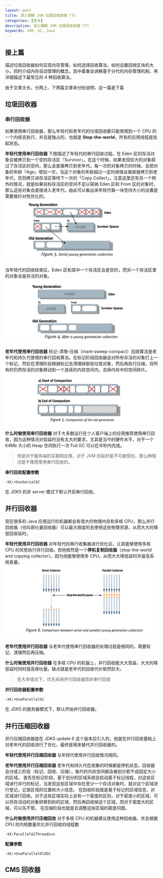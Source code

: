 ```yaml
---
layout: post
title: 深入理解 JVM 垃圾回收原理（下）
categories: [技术]
description: 深入理解 JVM 垃圾回收原理（下）
keywords: JVM, GC, Java
---
```


## 接上篇
描述垃圾回收器如何实现内存管理，如何选择回收算法，如何设置回收区块的大小。同时介绍内存自动管理的概念，其中着重会讲解基于分代的内存管理机制，再详细描述下最常见的 4 种回收算法。

由于文章太长，分两上、下两篇文章来分别说明，这一篇是下篇

## 垃圾回收器

### 串行回收器
如果使用串行回收器，那么年轻代和老年代的垃圾回收都只能使用到一个 CPU 的一个内核去执行，并且是独占的，也就是 **Stop-the-world**，所有的应用线程是挂起状态。

**年轻代使用串行回收器**
下图描述了年轻代的串行回收过程。在 Eden 区的存活对象会被拷贝到一个空的存活区『Survivor』，在这个时候，如果发现较大的对象超过了存活区的空间，那么会直接拷贝到老年代。每一次的对象拷贝的时候，会把对象的年龄『Age』增加一次，当这个对象的年龄超过一定的阀值会被直接拷贝到老年代，否则拷贝进存活区等待下一次的「Copy Collect」。注意这里还有另一个例外的情况，就是如果目标存活区的空间不足以容纳 Eden 区和 From 区的对象时，那么这些对象会直接进入老年代。由此可以看出来年轻代每一块空间大小的设置是需要做针对性优化的。
![serial_ygc.png](/imgs/serial_ygc.png)

当年轻代的回收结束后，Eden 区和其中一个存活区会是空的，而另一个存活区里的对象全是存活的对象。
![ygc_after.png](/imgs/ygc_after.png)

**老年代使用串行回收器**
标记-清理-压缩（mark-sweep-compact）回收算法是老年代和持久代使用的串行回收算法。在标记阶段回收器会对所有存活的对象打上一个标记，然后在清理阶段根据标记去清理掉那些垃圾对象，然后再执行压缩，将所有的仍然存活的对象移动到一个连续的内存空间内，去掉内存中的空间碎片。
![old_ser_gc.png](/imgs/old_ser_gc.png)

**什么时候使用串行回收器**
对于大多数运行在个人客户端上的应用推荐使用串行回收，因为这种情况对低延时没有太大的要求，尤其是当今的硬件水平，对于一个 64Mb 大小的 Heap 空间执行一次 Full GC 可以在半秒内完成。

> 但是对于服务端的互联网应用，对于 JVM 的延时是不可接受的，那么种情况是不推荐使用串行回收的。

**串行回收配置参数**
```
-XX:+UseSerialGC
```
在 JDK5 的非 server 模式下默认开启串行回收。

## 并行回收器
现在很多的 Java 应用运行的机器都会有很大的物理内存和多核 CPU，那么并行回收器（也叫吞吐量回收器）可以最大限度的去使用这些物理资源，从而大大的降低回收延时。

**年轻代使用并行回收器**
对年轻代的串行收集器进行优化后，让其能够使用多核 CPU 的优势执行并行回收。但他依然是一个**停机复制回收器**（stop-the-world and copying collector）。因为他能够使用多 CPU，从而大大降低延时并提高系统吞量。
![par_new_gc.png](/imgs/par_new_gc.png)

**老年代使用并行回收器**
与老年代使用串行回收器的处理过程是相同的，需要标记、清理然后再压缩。

**什么时候使用并行回收器**
在多核 CPU 的机器上，并行回收能大大受益，大大的降低延时同时提高吞吐量。缺点就是老年代的回收代价依然巨大。
> 在大多情况下，优先采用并行回收器而非串行回收

**并行回收器配置参数**
```
-XX:+UseParallelGC
```
在 JDK5 的服务器模式下，默认开始并行回收器。

## 并行压缩回收器
并行压缩回收器是在 JDK5 update 6 这个版本后引入的，他是在并行回收基础上对老年代的回收进行了优化，最终是用来替代并行回收器的。

**年轻代使用并行压缩回收器**
与年轻代使用并行回收情况相同。

**老年代使用并行压缩回收器**
老年代和持久代在收集的时候都是停机状态。回收器会分成三阶段（标记、回收、压缩），每代的内存空间都会被划分若干成固定大小的区域。
首先在标记阶段，基于划分的区域系统会启动基于标记线程，对这些区域进行并行的标记，当发现这些区域中存在至少一个存活对象时，就对这个区域进行登记，记录区域的位置和大小信息。
在回收阶段就是基于标记的区域信息，对区域进行回收。对于这些区域实际上会有一个密度的区别，对于密度小的区域，可以将存活动的对象转移到别的区域，然后再回收掉这个区域，而对于密度大的区域，可以先不管。
在压缩阶段也就是去调整这些区域的密度问题。

**什么时候使用并行压缩回收**
对于多核 CPU 的机器建议使用这种回收器。并且根据 CPU 的内核数量优化并行回收的线程数
```
-XX:ParallelGCThreads=n
```

**配置参数**
```
-XX:+UseParallelOldGC
```

## CMS 回收器




